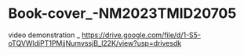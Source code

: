 # Book-cover_-NM2023TMID20705
video demonstration _ https://drive.google.com/file/d/1-S5-oTQVWldiPT1PMjjNumvssjB_l22K/view?usp=drivesdk
